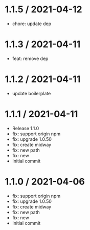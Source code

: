 
1.1.5 / 2021-04-12
==================

  * chore: update dep


1.1.3 / 2021-04-11
==================

  * feat: remove dep

1.1.2 / 2021-04-11
==================

  * update boilerplate

1.1.1 / 2021-04-11
==================

  * Release 1.1.0
  * fix: support origin npm
  * fix: upgrade 1.0.50
  * fix: create midway
  * fix: new path
  * fix: new
  * Initial commit

1.1.0 / 2021-04-06
==================

  * fix: support origin npm
  * fix: upgrade 1.0.50
  * fix: create midway
  * fix: new path
  * fix: new
  * Initial commit
